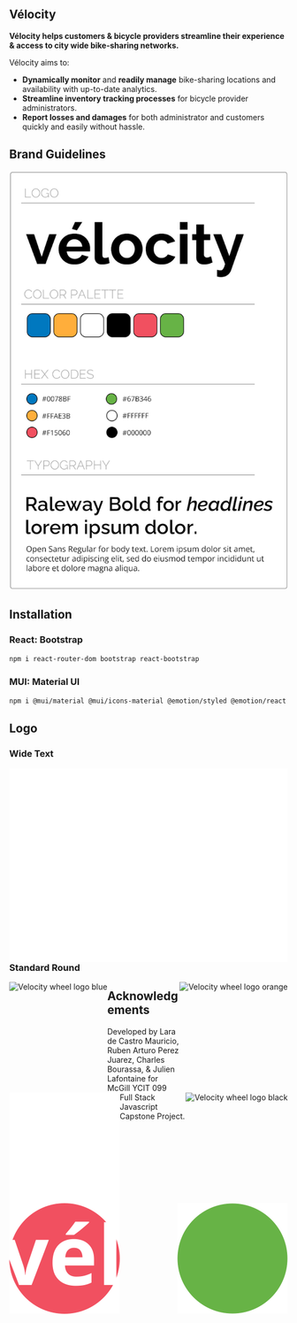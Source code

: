 <!-- <img src=".public/logo.png" alt="Velocity logo" align="right" width="120" /> -->

## Vélocity

**Vélocity helps customers & bicycle providers streamline their experience & access to city wide bike-sharing networks.**

Vélocity aims to:

-   **Dynamically monitor** and **readily manage** bike-sharing locations and availability with up-to-date analytics.
-   **Streamline inventory tracking processes** for bicycle provider administrators.
-   **Report losses and damages** for both administrator and customers quickly and easily without hassle.

## Brand Guidelines

![BrandGuidelines](Frontend/public/brandguidelines.png)

## Installation

### React: Bootstrap

```sh
npm i react-router-dom bootstrap react-bootstrap
```

### MUI: Material UI

```sh
npm i @mui/material @mui/icons-material @emotion/styled @emotion/react
```

## Logo

### Wide Text

<img src="Frontend/public/velocity-logo-white.svg" alt="Velocity logo white" align="left" height="175" />
<img src="Frontend/public/velocity-logo-black.svg" alt="Velocity logo black" align="left" height="175" />

### Standard Round

<img src="Frontend/public/wheel-logo-blue.svg" alt="Velocity wheel logo blue" align="left" height="200" />
<img src="Frontend/public/wheel-logo-orange.svg" alt="Velocity wheel logo orange" align="right" height="200" />
<img src="Frontend/public/wheel-logo-white.svg" alt="Velocity wheel logo white" align="left" height="200" />
<img src="Frontend/public/wheel-logo-black.svg" alt="Velocity wheel logo black" align="right" height="200" />
<img src="Frontend/public/wheel-logo-rose.svg" alt="Velocity wheel logo rose" align="left" height="200" />
<img src="Frontend/public/wheel-logo-green.svg" alt="Velocity wheel logo green" align="right" height="200" />

## Acknowledgements

Developed by Lara de Castro Mauricio, Ruben Arturo Perez Juarez, Charles Bourassa, & Julien Lafontaine for McGill YCIT 099 Full Stack Javascript Capstone Project.
